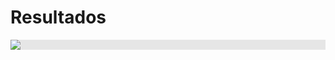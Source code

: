 # Resultados

<img style="display: block;-webkit-user-select: none;margin: auto;background-color: hsl(0, 0%, 90%);" src="https://im5.ezgif.com/tmp/ezgif-5-51a500c09b.gif">


